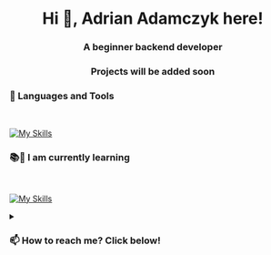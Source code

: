 <h1 align="center">Hi 👋, Adrian Adamczyk here!</h1>
<h3 align="center">A beginner backend developer</h3>
<h3 align="center">Projects will be added soon</h3>
<p align="center">
</p>

### 🧰 Languages and Tools</h3>
</br>

[![My Skills](https://skillicons.dev/icons?i=html,css,ps,pr,figma,discord,vscode)](https://skillicons.dev)


### 📚👀 I am currently learning</h3>
</br>

[![My Skills](https://skillicons.dev/icons?i=js,py,ae,bots,wordpress)](https://skillicons.dev)



<details>
  <summary><h3 align="left">📫 How to reach me? Click below! </h3></summary>
<div align="center"> 
  <a href="https://www.linkedin.com/in/adrian-adamczyk-ln/" target="_blank">
    <img src="https://img.shields.io/badge/LinkedIn-0077B5?style=for-the-badge&logo=linkedin&logoColor=white" target="_blank" />
  </a>
<!---  
  ## Add when ready!!
  <a href="....." target="_blank">
     <img src="https://img.shields.io/badge/Portfolio-FF5722?style=for-the-badge&logo=todoist&logoColor=white" target="_blank" />
  </a>
--->
</div>
